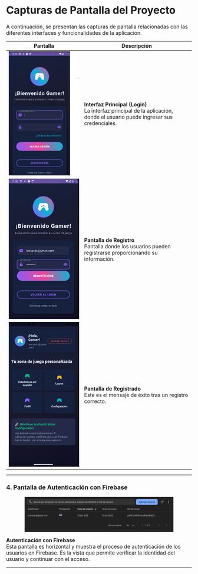 # Capturas de Pantalla del Proyecto

A continuación, se presentan las capturas de pantalla relacionadas con las diferentes interfaces y funcionalidades de la aplicación.

| **Pantalla**                  | **Descripción**                                                                                 |
|-------------------------------|-------------------------------------------------------------------------------------------------|
| ![Login](https://github.com/LeonardoDRR31/app_zone_app/blob/d995f0649b4fab55065d558f8df541cfad991acf/assets/login.png) | **Interfaz Principal (Login)**<br>La interfaz principal de la aplicación, donde el usuario puede ingresar sus credenciales. |
| ![Registrar](https://github.com/LeonardoDRR31/app_zone_app/blob/d995f0649b4fab55065d558f8df541cfad991acf/assets/registrar.png) | **Pantalla de Registro**<br>Pantalla donde los usuarios pueden registrarse proporcionando su información. |
| ![Registrado](https://github.com/LeonardoDRR31/app_zone_app/blob/d995f0649b4fab55065d558f8df541cfad991acf/assets/registrado.png) | **Pantalla de Registrado**<br>Este es el mensaje de éxito tras un registro correcto. |

---

### 4. Pantalla de Autenticación con Firebase

<div style="display: flex; justify-content: center; align-items: center;">
  <img src="https://github.com/LeonardoDRR31/app_zone_app/blob/d995f0649b4fab55065d558f8df541cfad991acf/assets/authentication.png" width="80%" />
</div>

**Autenticación con Firebase**<br>
Esta pantalla es horizontal y muestra el proceso de autenticación de los usuarios en Firebase. Es la vista que permite verificar la identidad del usuario y continuar con el acceso.

---
